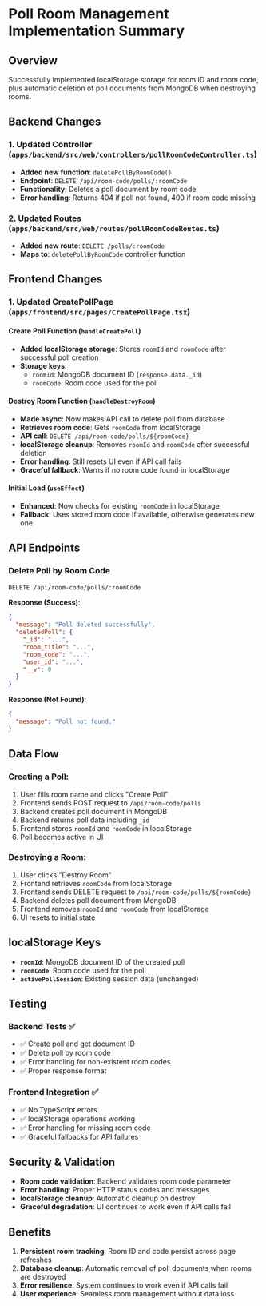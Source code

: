 # Poll Room Management Implementation Summary

## Overview

Successfully implemented localStorage storage for room ID and room code, plus automatic deletion of poll documents from MongoDB when destroying rooms.

## Backend Changes

### 1. Updated Controller (`apps/backend/src/web/controllers/pollRoomCodeController.ts`)

- **Added new function**: `deletePollByRoomCode()`
- **Endpoint**: `DELETE /api/room-code/polls/:roomCode`
- **Functionality**: Deletes a poll document by room code
- **Error handling**: Returns 404 if poll not found, 400 if room code missing

### 2. Updated Routes (`apps/backend/src/web/routes/pollRoomCodeRoutes.ts`)

- **Added new route**: `DELETE /polls/:roomCode`
- **Maps to**: `deletePollByRoomCode` controller function

## Frontend Changes

### 1. Updated CreatePollPage (`apps/frontend/src/pages/CreatePollPage.tsx`)

#### **Create Poll Function (`handleCreatePoll`)**

- **Added localStorage storage**: Stores `roomId` and `roomCode` after successful poll creation
- **Storage keys**:
  - `roomId`: MongoDB document ID (`response.data._id`)
  - `roomCode`: Room code used for the poll

#### **Destroy Room Function (`handleDestroyRoom`)**

- **Made async**: Now makes API call to delete poll from database
- **Retrieves room code**: Gets `roomCode` from localStorage
- **API call**: `DELETE /api/room-code/polls/${roomCode}`
- **localStorage cleanup**: Removes `roomId` and `roomCode` after successful deletion
- **Error handling**: Still resets UI even if API call fails
- **Graceful fallback**: Warns if no room code found in localStorage

#### **Initial Load (`useEffect`)**

- **Enhanced**: Now checks for existing `roomCode` in localStorage
- **Fallback**: Uses stored room code if available, otherwise generates new one

## API Endpoints

### Delete Poll by Room Code

```bash
DELETE /api/room-code/polls/:roomCode
```

**Response (Success)**:

```json
{
  "message": "Poll deleted successfully",
  "deletedPoll": {
    "_id": "...",
    "room_title": "...",
    "room_code": "...",
    "user_id": "...",
    "__v": 0
  }
}
```

**Response (Not Found)**:

```json
{
  "message": "Poll not found."
}
```

## Data Flow

### Creating a Poll:

1. User fills room name and clicks "Create Poll"
2. Frontend sends POST request to `/api/room-code/polls`
3. Backend creates poll document in MongoDB
4. Backend returns poll data including `_id`
5. Frontend stores `roomId` and `roomCode` in localStorage
6. Poll becomes active in UI

### Destroying a Room:

1. User clicks "Destroy Room"
2. Frontend retrieves `roomCode` from localStorage
3. Frontend sends DELETE request to `/api/room-code/polls/${roomCode}`
4. Backend deletes poll document from MongoDB
5. Frontend removes `roomId` and `roomCode` from localStorage
6. UI resets to initial state

## localStorage Keys

- **`roomId`**: MongoDB document ID of the created poll
- **`roomCode`**: Room code used for the poll
- **`activePollSession`**: Existing session data (unchanged)

## Testing

### Backend Tests ✅

- ✅ Create poll and get document ID
- ✅ Delete poll by room code
- ✅ Error handling for non-existent room codes
- ✅ Proper response format

### Frontend Integration ✅

- ✅ No TypeScript errors
- ✅ localStorage operations working
- ✅ Error handling for missing room code
- ✅ Graceful fallbacks for API failures

## Security & Validation

- **Room code validation**: Backend validates room code parameter
- **Error handling**: Proper HTTP status codes and messages
- **localStorage cleanup**: Automatic cleanup on destroy
- **Graceful degradation**: UI continues to work even if API calls fail

## Benefits

1. **Persistent room tracking**: Room ID and code persist across page refreshes
2. **Database cleanup**: Automatic removal of poll documents when rooms are destroyed
3. **Error resilience**: System continues to work even if API calls fail
4. **User experience**: Seamless room management without data loss

